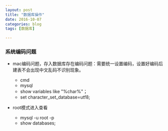 ```yaml
---
layout: post
title: "数据库操作"
date: 2016-10-07
categories: blog
tags: [数据库]

---
```


### 系统编码问题

- mac编码问题，存入数据库存在编码问题：需要统一设置编码，设置好编码后建表不会出现中文乱码不识别现象。
  + cmd
  + mysql
  + show variables like "%char%"；
  + set character_set_database=utf8;

- root模式进入查看
  + mysql -u root -p
  + show databases;
